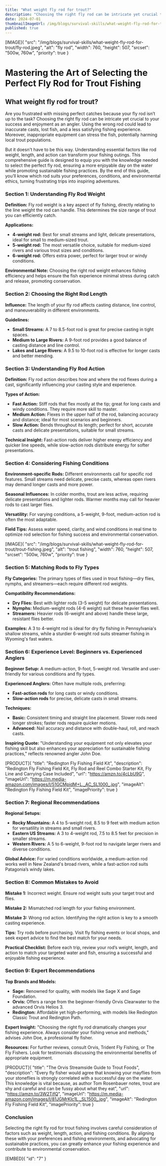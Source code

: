```yaml
---
title: "What weight fly rod for trout?"
description: "Choosing the right fly rod can be intricate yet crucial to your success and enjoyment as an angler."
date: 2024-07-01
thumbnailImageUrl: /img/blogs/survival-skills/what-weight-fly-rod-for-trout/fly-rod.jpeg
published: true
---
```


[IMAGE]{ "src": "/img/blogs/survival-skills/what-weight-fly-rod-for-trout/fly-rod.jpeg", "alt": "fly rod", "width": 760, "height": 507, "srcset": "500w, 760w", "priority": true }

# Mastering the Art of Selecting the Perfect Fly Rod for Trout Fishing

## What weight fly rod for trout?

Are you frustrated with missing perfect catches because your fly rod isn’t up to the task? Choosing the right fly rod can be intricate yet crucial to your success and enjoyment as an angler. Using the wrong rod could lead to inaccurate casts, lost fish, and a less satisfying fishing experience. Moreover, inappropriate equipment can stress the fish, potentially harming local trout populations.

But it doesn't have to be this way. Understanding essential factors like rod weight, length, and action can transform your fishing outings. This comprehensive guide is designed to equip you with the knowledge needed to select the perfect fly rod, ensuring a more enjoyable day on the water while promoting sustainable fishing practices. By the end of this guide, you’ll know which rod suits your preferences, conditions, and environmental ethics, turning frustrating trips into inspiring adventures.

### Section 1: Understanding Fly Rod Weight

**Definition:** Fly rod weight is a key aspect of fly fishing, directly relating to the line weight the rod can handle. This determines the size range of trout you can efficiently catch.

**Applications:**
- **4-weight rod:** Best for small streams and light, delicate presentations, ideal for small to medium-sized trout.
- **5-weight rod:** The most versatile choice, suitable for medium-sized rivers and various trout sizes and conditions.
- **6-weight rod:** Offers extra power, perfect for larger trout or windy conditions.

**Environmental Note:** Choosing the right rod weight enhances fishing efficiency and helps ensure the fish experience minimal stress during catch and release, promoting conservation.

### Section 2: Choosing the Right Rod Length

**Influence:** The length of your fly rod affects casting distance, line control, and maneuverability in different environments.

**Guidelines:**
- **Small Streams:** A 7 to 8.5-foot rod is great for precise casting in tight spaces.
- **Medium to Large Rivers:** A 9-foot rod provides a good balance of casting distance and line control.
- **Lakes and Large Rivers:** A 9.5 to 10-foot rod is effective for longer casts and better mending.


### Section 3: Understanding Fly Rod Action

**Definition:** Fly rod action describes how and where the rod flexes during a cast, significantly influencing your casting style and experience.

**Types of Action:**
- **Fast Action:** Stiff rods that flex mostly at the tip; great for long casts and windy conditions. They require more skill to master.
- **Medium Action:** Flexes in the upper half of the rod, balancing accuracy and distance; ideal for most scenarios and beginners.
- **Slow Action:** Bends throughout its length; perfect for short, accurate casts and delicate presentations, suitable for small streams.

**Technical Insight:** Fast-action rods deliver higher energy efficiency and quicker line speeds, while slow-action rods distribute energy for softer presentations.

### Section 4: Considering Fishing Conditions

**Environment-specific Rods:** Different environments call for specific rod features. Small streams need delicate, precise casts, whereas open rivers may demand longer casts and more power.

**Seasonal Influences:** In colder months, trout are less active, requiring delicate presentations and lighter rods. Warmer months may call for heavier rods to cast larger flies.

**Versatility:** For varying conditions, a 5-weight, 9-foot, medium-action rod is often the most adaptable.

**Field Tips:** Assess water speed, clarity, and wind conditions in real time to optimize rod selection for fishing success and environmental conservation.

[IMAGE]{ "src": "/img/blogs/survival-skills/what-weight-fly-rod-for-trout/trout-fishing.jpeg", "alt": "trout fishing", "width": 760, "height": 507, "srcset": "500w, 760w", "priority": true }

### Section 5: Matching Rods to Fly Types

**Fly Categories:** The primary types of flies used in trout fishing—dry flies, nymphs, and streamers—each require different rod weights.

**Compatibility Recommendations:**
- **Dry Flies:** Best with lighter rods (3-5 weight) for delicate presentations.
- **Nymphs:** Medium-weight rods (4-6 weight) suit these heavier flies well.
- **Streamers:** Heavier rods (6-weight and above) handle these large, resistant flies better.

**Examples:** A 3 to 4-weight rod is ideal for dry fly fishing in Pennsylvania's shallow streams, while a sturdier 6-weight rod suits streamer fishing in Wyoming's fast waters.

### Section 6: Experience Level: Beginners vs. Experienced Anglers

**Beginner Setup:** A medium-action, 9-foot, 5-weight rod. Versatile and user-friendly for various conditions and fly types.

**Experienced Anglers:** Often have multiple rods, preferring:
- **Fast-action rods** for long casts or windy conditions.
- **Slow-action rods** for precise, delicate casts in small streams.

**Techniques:**
- **Basic:** Consistent timing and straight line placement. Slower rods need longer strokes; faster rods require quicker motions.
- **Advanced:** Nail accuracy and distance with double-haul, roll, and reach casts.

**Inspiring Quote:** "Understanding your equipment not only elevates your fishing skill but also enhances your appreciation for sustainable fishing practices," reflects renowned angler John Doe.

[PRODUCT]{ "title": "Redington Fly Fishing Field Kit", "description": "Redington Fly Fishing Field Kit, Fly Rod and Reel Combo Starter Kit, Fly Line and Carrying Case Included", "url": "https://amzn.to/4cLbU9G", "imageUrl": "https://m.media-amazon.com/images/I/51GCMpidM+L._AC_SL1000_.jpg", "imageAlt": "Redington Fly Fishing Field Kit", "imagePriority": true }


### Section 7: Regional Recommendations

**Regional Setups:**
- **Rocky Mountains:** A 4 to 5-weight rod, 8.5 to 9 feet with medium action for versatility in streams and small rivers.
- **Eastern US Streams:** A 3 to 4-weight rod, 7.5 to 8.5 feet for precision in smaller streams.
- **Western Rivers:** A 5 to 6-weight, 9-foot rod to navigate larger rivers and diverse conditions.

**Global Advice:** For varied conditions worldwide, a medium-action rod works well in New Zealand's broad rivers, while a fast-action rod suits Patagonia’s windy lakes.

### Section 8: Common Mistakes to Avoid

**Mistake 1:** Incorrect weight. Ensure rod weight suits your target trout and flies.

**Mistake 2:** Mismatched rod length for your fishing environment.

**Mistake 3:** Wrong rod action. Identifying the right action is key to a smooth casting experience.

**Tips:** Try rods before purchasing. Visit fly fishing events or local shops, and seek expert advice to find the best match for your needs.

**Practical Checklist:** Before each trip, review your rod’s weight, length, and action to match your targeted water and fish, ensuring a successful and enjoyable fishing experience.

### Section 9: Expert Recommendations

**Top Brands and Models:**
- **Sage:** Renowned for quality, with models like Sage X and Sage Foundation.
- **Orvis:** Offers a range from the beginner-friendly Orvis Clearwater to the advanced Orvis Helios 3.
- **Redington:** Affordable yet high-performing, with models like Redington Classic Trout and Redington Path.

**Expert Insight:** "Choosing the right fly rod dramatically changes your fishing experience. Always consider your fishing venue and methods," advises John Doe, a professional fly fisher.

**Resources:** For further reviews, consult Orvis, Trident Fly Fishing, or The Fly Fishers. Look for testimonials discussing the environmental benefits of appropriate equipment.

[PRODUCT]{ "title": "The Orvis Streamside Guide to Trout Foods", "description": "Every fly fisher would agree that knowing your mayflies from your stoneflies is strongly correlated with a successful day on the water. This knowledge is vital because, as author Tom Rosenbauer notes, trout are shy and careful and can be fussy about what they eat", "url": "https://amzn.to/3W2TifQ", "imageUrl": "https://m.media-amazon.com/images/I/81JGMrKIc1L._SL1500_.jpg", "imageAlt": "Redington Fly Fishing Field Kit", "imagePriority": true }


### Conclusion

Selecting the right fly rod for trout fishing involves careful consideration of factors such as weight, length, action, and fishing conditions. By aligning these with your preferences and fishing environments, and advocating for sustainable practices, you can greatly enhance your fishing experience and contribute to environmental conservation.

[EMBED]{ "id": "7" }

